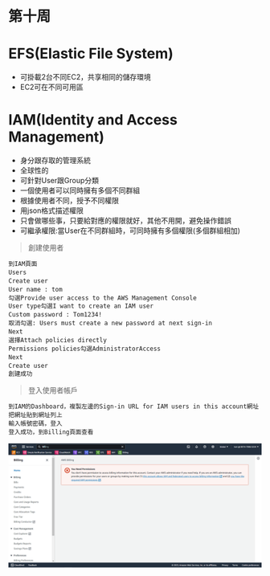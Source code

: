 # 第十周
# EFS(Elastic File System)
* 可掛載2台不同EC2，共享相同的儲存環境
* EC2可在不同可用區
# IAM(Identity and Access Management)
* 身分跟存取的管理系統
* 全球性的
* 可針對User跟Group分類
* 一個使用者可以同時擁有多個不同群組
* 根據使用者不同，授予不同權限
* 用json格式描述權限
* 只會做哪些事，只要給對應的權限就好，其他不用開，避免操作錯誤
* 可繼承權限:當User在不同群組時，可同時擁有多個權限(多個群組相加)
> 創建使用者
```sh
到IAM頁面
Users
Create user
User name : tom
勾選Provide user access to the AWS Management Console
User type勾選I want to create an IAM user
Custom password : Tom1234!
取消勾選: Users must create a new password at next sign-in
Next
選擇Attach policies directly
Permissions policies勾選AdministratorAccess
Next
Create user
創建成功
```
> 登入使用者帳戶
```sh
到IAM的Dashboard，複製左邊的Sign-in URL for IAM users in this account網址
把網址貼到網址列上
輸入帳號密碼，登入
登入成功，到Billing頁面查看
```
<img src="../pic/1121.png">

